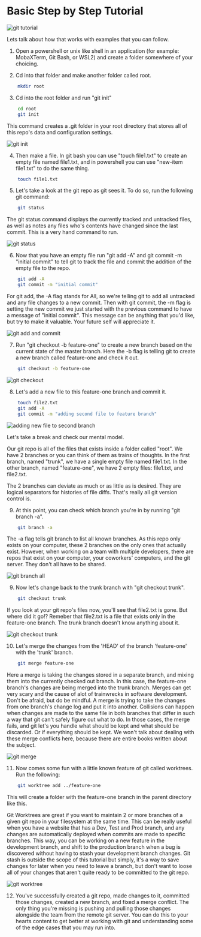 # Basic Step by Step Tutorial


![git tutorial](/assets/gifs/git_tutorial.gif)


Lets talk about how that works with examples that you can follow.

1. Open a powershell or unix like shell in an application (for example: MobaXTerm, Git Bash, or WSL2) and create a folder somewhere of your choicing.

2. Cd into that folder and make another folder called root.

```bash
	mkdir root
```

3. Cd into the root folder and run "git init"

```bash
	cd root
	git init
```

This command creates a .git folder in your root directory that stores all of this repo's data and configuration settings.

![git init](/assets/images/git_init.png)

4. Then make a file.  In git bash you can use "touch file1.txt" to create an empty file named file1.txt, and in powershell you can use "new-item file1.txt" to do the same thing.

```bash
	touch file1.txt
```

5. Let's take a look at the git repo as git sees it.  To do so, run the following git command:

```bash
	git status
```

The git status command displays the currently tracked and untracked files, as well as notes any files who's contents have changed since the last commit.  This is a very hand command to run.

![git status](/assets/images/git_status.png)

6. Now that you have an empty file run "git add -A" and git commit -m "initial commit" to tell git to track the file and commit the addition of the empty file to the repo.

```bash
	git add -A
	git commit -m "initial commit"
```

For git add, the -A flag stands for All, so we're telling git to add all untracked and any file changes to a new commit.  Then with git commit, the -m flag is setting the new commit we just started with the previous command to have a message of "initial commit".  This message can be anything that you'd like, but try to make it valuable.  Your future self will appreciate it.

![git add and commit](/assets/images/git_add_commit.png)

7. Run "git checkout -b feature-one" to create a new branch based on the current state of the master branch.  Here the -b flag is telling git to create a new branch called feature-one and check it out.

```bash
	git checkout -b feature-one
```

![git checkout](/assets/images/git_checkout_new_branch.png)

8. Let's add a new file to this feature-one branch and commit it.

```bash
	touch file2.txt
	git add -A
	git commit -m "adding second file to feature branch"
```

![adding new file to second branch](/assets/images/add_second_file_to_new_branch.png)

Let's take a break and check our mental model.

Our git repo is all of the files that exists inside a folder called "root".
We have 2 branches or you can think of them as trains of thoughts.
In the first branch, named "trunk", we have a single empty file named file1.txt.
In the other branch, named "feature-one", we have 2 empty files: file1.txt, and file2.txt.

The 2 branches can deviate as much or as little as is desired.
They are logical separators for histories of file diffs.
That's really all git version control is.

9. At this point, you can check which branch you're in by running "git branch -a".

```bash
	git branch -a
```

The -a flag tells git branch to list all known branches.
As this repo only exists on your computer, these 2 branches on the only ones that actually exist.
However, when working on a team with multiple developers, there are repos that exist on your computer, your coworkers' computers, and the git server.
They don't all have to be shared.

![git branch all](/assets/images/git_branch_all.png)

9. Now let's change back to the trunk branch with "git checkout trunk".

```bash
	git checkout trunk
```

If you look at your git repo's files now, you'll see that file2.txt is gone.
But where did it go!?
Remeber that file2.txt is a file that exists only in the feature-one branch.
The trunk branch doesn't know anything about it.

![git checkout trunk](/assets/images/git_checkout_trunk.png)

10. Let's merge the changes from the 'HEAD' of the branch 'feature-one' with the 'trunk' branch.

```bash
	git merge feature-one
```

Here a merge is taking the changes stored in a separate branch, and mixing them into the currently checked out branch.
In this case, the feature-one branch's changes are being merged into the trunk branch.
Merges can get very scary and the cause of alot of trainwrecks in software development.
Don't be afraid, but do be mindful.
A merge is trying to take the changes from one branch's change log and put it into another.
Collisions can happen when changes are made to the same file in both branches that differ in such a way that git can't safely figure out what to do.
In those cases, the merge fails, and git let's you handle what should be kept and what should be discarded.
Or if everything should be kept.
We won't talk about dealing with these merge conflicts here, because there are entire books written about the subject.

![git merge](/assets/images/git_merge.png)

11. Now comes some fun with a little known feature of git called worktrees.  Run the following:

```bash
	git worktree add ../feature-one
```

This will create a folder with the feature-one branch in the parent directory like this.


Git Worktrees are great if you want to maintain 2 or more branches of a given git repo in your filesystem at the same time.
This can be really useful when you have a website that has a Dev, Test and Prod branch, and any changes are automatically deployed when commits are made to specific branches.
This way, you can be working on a new feature in the development branch, and shift to the production branch when a bug is discovered without having to stash your development branch changes.
Git stash is outside the scope of this tutorial but simply, it's a way to save changes for later when you need to leave a branch, but don't want to loose all of your changes that aren't quite ready to be committed to the git repo.

![git worktree](/assets/images/git_worktree.png)

12. You've successfully created a git repo, made changes to it, committed those changes, created a new branch, and fixed a merge conflict.  The only thing you're missing is pushing and pulling those changes alongside the team from the remote git server.  You can do this to your hearts content to get better at working with git and understanding some of the edge cases that you may run into.

